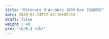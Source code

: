```yaml
---
title: "Ritenuta d'Acconto 1099 box [RAB00]"
date: 2020-04-24T22:47:10+02:00
draft: false
weight : 40
pre: "<b>8.1 </b>"
---
```



